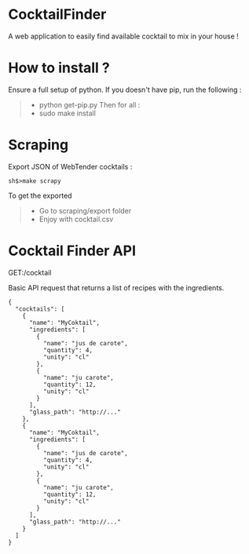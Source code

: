 # CocktailFinder
A web application to easily find available cocktail to mix in your house !

How to install ?
================

Ensure a full setup of python.
If you doesn't have pip, run the following :
> - python get-pip.py
Then for all :
> - sudo make install

Scraping
========

Export JSON of WebTender cocktails :
```
sh$>make scrapy
```

To get the exported
> - Go to scraping/export folder
> - Enjoy with cocktail.csv


Cocktail Finder API
===================

GET:/cocktail

Basic API request that returns a list of recipes with the ingredients.

```
{
  "cocktails": [
    {
      "name": "MyCoktail",
      "ingredients": [
        {
          "name": "jus de carote",
          "quantity": 4,
          "unity": "cl"
        },
        {
          "name": "ju carote",
          "quantity": 12,
          "unity": "cl"
        }
      ],
      "glass_path": "http://..."
    },
    {
      "name": "MyCoktail",
      "ingredients": [
        {
          "name": "jus de carote",
          "quantity": 4,
          "unity": "cl"
        },
        {
          "name": "ju carote",
          "quantity": 12,
          "unity": "cl"
        }
      ],
      "glass_path": "http://..."
    }
  ]
}
```

